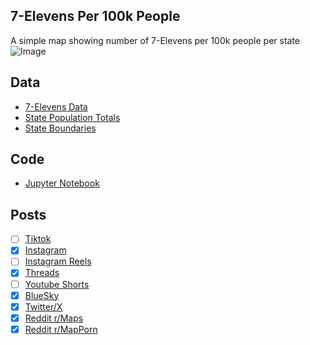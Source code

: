 ## 7-Elevens Per 100k People
A simple map showing number of 7-Elevens per 100k people per state
![Image](https://drive.google.com/uc?export=view&id=1OxmP-FWllBrbwnLRXPucfsrEyBWqlj-Z)

## Data
* [7-Elevens Data](https://www.7-eleven.com/locator)
* [State Population Totals](https://www.census.gov/data/tables/time-series/demo/popest/2020s-state-total.html)
* [State Boundaries](https://www.census.gov/geographies/mapping-files/time-series/geo/carto-boundary-file.html)

## Code
* [Jupyter Notebook](FormatData.ipynb)

## Posts
- [ ] [Tiktok]()
- [x] [Instagram](https://www.instagram.com/p/DKzxwalpTy7/)
- [ ] [Instagram Reels]()
- [x] [Threads](https://www.threads.com/@vinemapper/post/DKzxxI2p3Fs)
- [ ] [Youtube Shorts]()
- [x] [BlueSky](https://bsky.app/profile/vinemapper.bsky.social/post/3lrggucxzb22b)
- [x] [Twitter/X](https://x.com/VineMapper/status/1933213947743908354)
- [x] [Reddit r/Maps](https://www.reddit.com/r/Maps/comments/1l9sabi/7elevens_per_100k_people/)
- [x] [Reddit r/MapPorn](https://www.reddit.com/r/MapPorn/comments/1l9sa9n/7elevens_per_100k_people/)
